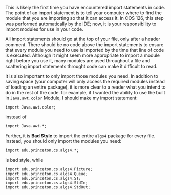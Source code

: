 This is likely the first time you have encountered import statements
in code. The point of an import statement is to tell your computer 
where to find the module that you are importing so that it can access 
it. In COS 126, this step was performed automatically by the IDE; now,
it is your responsibility to import modules for use in your code.

All import statements should go at the top of your file, only after
a header comment. There should be no code above the import statements 
to ensure that every module you need to use is imported by the time
that line of code is executed. Although it might seem more appropriate
to import a module right before you use it, many modules are used throughout
a file and scattering import statements throught code can make it difficult 
to read.

It is also important to only import those modules you need. In addition to 
saving space (your computer will only access the required modules instead of 
loading an entire package), it is more clear to a reader what you intend to do in
the rest of the code. for example, if I wanted the ability to use the built in 
`Java.awt.color` Module, I should make my import statement:

```
import Java.awt.color;
```

instead of 

```
import Java.awt.*;
```

Further, it is **Bad Style** to import the entire `algs4` package for every file.
Instead, you should only import the modules you need:

```
import edu.princeton.cs.algs4.*;
```

is bad style, while

```
import edu.princeton.cs.algs4.Picture;
import edu.princeton.cs.algs4.Queue;
import edu.princeton.cs.algs4.ST;
import edu.princeton.cs.algs4.StdIn;
import edu.princeton.cs.algs4.StdOut;
```